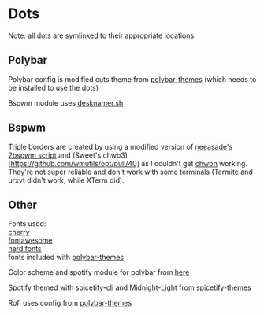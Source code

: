 # Dots

Note: all dots are symlinked to their appropriate locations.  

## Polybar

Polybar config is modified cuts theme from [polybar-themes](https://github.com/adi1090x/polybar-themes) (which needs to be installed to use the dots)  

Bspwm module uses [desknamer.sh](https://gitlab.com/jallbrit/desknamer)  

## Bspwm

Triple borders are created by using a modified version of [neeasade's 2bspwm script](https://github.com/neeasade/dotfiles/blob/master/wm/.wm/scripts/visual/2bspwm) and (Sweet's chwb3)[https://github.com/wmutils/opt/pull/40] as I couldn't get [chwbn](https://github.com/neeasade/opt) working.  
They're not super reliable and don't work with some terminals (Termite and urxvt didn't work, while XTerm did).

## Other
  
Fonts used:  
  [cherry](https://github.com/turquoise-hexagon/cherry)  
  [fontawesome](https://fontawesome.com/)  
  [nerd fonts](https://www.nerdfonts.com/)  
  fonts included with [polybar-themes](https://github.com/adi1090x/polybar-themes)  
    
Color scheme and spotify module for polybar from [here](https://github.com/ChocolateBread799/dots)  
  
Spotify themed with spicetify-cli and Midnight-Light from [spicetify-themes](https://github.com/morpheusthewhite/spicetify-themes/)  
  
Rofi uses config from [polybar-themes](https://github.com/adi1090x/polybar-themes)  
